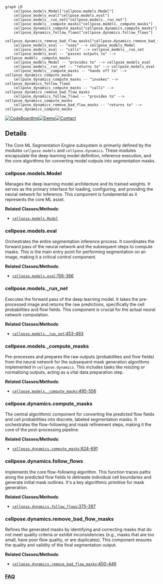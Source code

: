 ```mermaid
graph LR
    cellpose_models_Model["cellpose.models.Model"]
    cellpose_models_eval["cellpose.models.eval"]
    cellpose_models__run_net["cellpose.models._run_net"]
    cellpose_models__compute_masks["cellpose.models._compute_masks"]
    cellpose_dynamics_compute_masks["cellpose.dynamics.compute_masks"]
    cellpose_dynamics_follow_flows["cellpose.dynamics.follow_flows"]
    cellpose_dynamics_remove_bad_flow_masks["cellpose.dynamics.remove_bad_flow_masks"]
    cellpose_models_eval -- "uses" --> cellpose_models_Model
    cellpose_models_eval -- "calls" --> cellpose_models__run_net
    cellpose_models_eval -- "passes outputs to" --> cellpose_models__compute_masks
    cellpose_models_Model -- "provides to" --> cellpose_models_eval
    cellpose_models__run_net -- "returns to" --> cellpose_models_eval
    cellpose_models__compute_masks -- "hands off to" --> cellpose_dynamics_compute_masks
    cellpose_dynamics_compute_masks -- "invokes" --> cellpose_dynamics_follow_flows
    cellpose_dynamics_compute_masks -- "calls" --> cellpose_dynamics_remove_bad_flow_masks
    cellpose_dynamics_follow_flows -- "provides to" --> cellpose_dynamics_compute_masks
    cellpose_dynamics_remove_bad_flow_masks -- "returns to" --> cellpose_dynamics_compute_masks
```

[![CodeBoarding](https://img.shields.io/badge/Generated%20by-CodeBoarding-9cf?style=flat-square)](https://github.com/CodeBoarding/GeneratedOnBoardings)[![Demo](https://img.shields.io/badge/Try%20our-Demo-blue?style=flat-square)](https://www.codeboarding.org/demo)[![Contact](https://img.shields.io/badge/Contact%20us%20-%20contact@codeboarding.org-lightgrey?style=flat-square)](mailto:contact@codeboarding.org)

## Details

The Core ML Segmentation Engine subsystem is primarily defined by the modules `cellpose.models` and `cellpose.dynamics`. These modules encapsulate the deep learning model definition, inference execution, and the core algorithms for converting model outputs into segmentation masks.

### cellpose.models.Model
Manages the deep learning model architecture and its trained weights. It serves as the primary interface for loading, configuring, and providing the neural network for inference. This component is fundamental as it represents the core ML asset.


**Related Classes/Methods**:

- <a href="https://github.com/MouseLand/cellpose/blob/main/cellpose/models.py" target="_blank" rel="noopener noreferrer">`cellpose.models.Model`</a>


### cellpose.models.eval
Orchestrates the entire segmentation inference process. It coordinates the forward pass of the neural network and the subsequent steps to compute masks. This is the main entry point for performing segmentation on an image, making it a critical control component.


**Related Classes/Methods**:

- <a href="https://github.com/MouseLand/cellpose/blob/main/cellpose/models.py#L156-L366" target="_blank" rel="noopener noreferrer">`cellpose.models.eval`:156-366</a>


### cellpose.models._run_net
Executes the forward pass of the deep learning model. It takes the pre-processed image and returns the raw predictions, specifically the cell probabilities and flow fields. This component is crucial for the actual neural network computation.


**Related Classes/Methods**:

- <a href="https://github.com/MouseLand/cellpose/blob/main/cellpose/models.py#L453-L493" target="_blank" rel="noopener noreferrer">`cellpose.models._run_net`:453-493</a>


### cellpose.models._compute_masks
Pre-processes and prepares the raw outputs (probabilities and flow fields) from the neural network for the subsequent mask generation algorithms implemented in `cellpose.dynamics`. This includes tasks like resizing or normalizing outputs, acting as a vital data preparation step.


**Related Classes/Methods**:

- <a href="https://github.com/MouseLand/cellpose/blob/main/cellpose/models.py#L495-L556" target="_blank" rel="noopener noreferrer">`cellpose.models._compute_masks`:495-556</a>


### cellpose.dynamics.compute_masks
The central algorithmic component for converting the predicted flow fields and cell probabilities into discrete, labeled segmentation masks. It orchestrates the flow-following and mask refinement steps, making it the core of the post-processing pipeline.


**Related Classes/Methods**:

- <a href="https://github.com/MouseLand/cellpose/blob/main/cellpose/dynamics.py#L624-L691" target="_blank" rel="noopener noreferrer">`cellpose.dynamics.compute_masks`:624-691</a>


### cellpose.dynamics.follow_flows
Implements the core flow-following algorithm. This function traces paths along the predicted flow fields to delineate individual cell boundaries and generate initial mask outlines. It's a key algorithmic primitive for mask generation.


**Related Classes/Methods**:

- <a href="https://github.com/MouseLand/cellpose/blob/main/cellpose/dynamics.py#L375-L397" target="_blank" rel="noopener noreferrer">`cellpose.dynamics.follow_flows`:375-397</a>


### cellpose.dynamics.remove_bad_flow_masks
Refines the generated masks by identifying and correcting masks that do not meet quality criteria or exhibit inconsistencies (e.g., masks that are too small, have poor flow quality, or are duplicates). This component ensures the quality and validity of the final segmentation output.


**Related Classes/Methods**:

- <a href="https://github.com/MouseLand/cellpose/blob/main/cellpose/dynamics.py#L400-L446" target="_blank" rel="noopener noreferrer">`cellpose.dynamics.remove_bad_flow_masks`:400-446</a>




### [FAQ](https://github.com/CodeBoarding/GeneratedOnBoardings/tree/main?tab=readme-ov-file#faq)